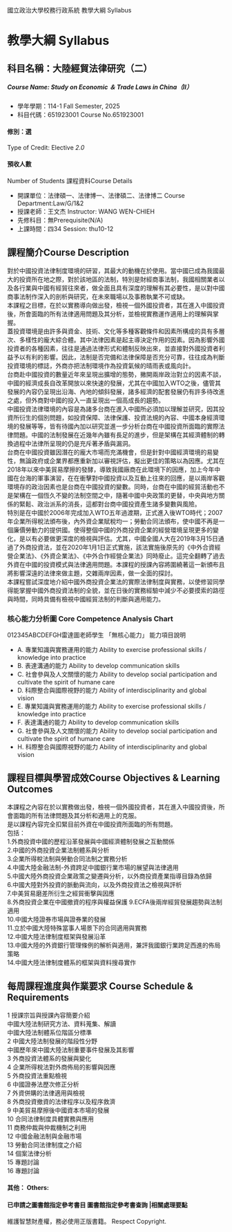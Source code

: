 國立政治大學校務行政系統 教學大綱 Syllabus
# 教學大綱 Syllabus
##  科目名稱：大陸經貿法律研究（二） 
#####  Course Name: Study on Economic ＆ Trade Laws in China（II）
  * 學年學期：114-1 Fall Semester, 2025 
  * 科目代碼：651923001 Course No.651923001
#### 修別：選
Type of Credit: Elective 
_2.0_
#### 預收人數
Number of Students
課程資料Course Details
  * 開課單位：法律碩一、法律博一、法律碩二、法律博二 Course Department:Law/G/1&2 
  * 授課老師：王文杰 Instructor: WANG WEN-CHIEH 
  * 先修科目：無Prerequisite(N/A)
  * 上課時間：四34 Session: thu10-12
##  課程簡介Course Description
對於中國投資法律制度環境的研習，其最大的動機在於使用。當中國已成為我國最大的投資所在地之際，對於該地區的法制，特別是財經商事法制，我國相關業者以及各行業與中國有經貿往來者，做全面且具有深度的理解有其必要性，是以對中國商事法制作深入的剖析與研究，在未來職場以及事務執業不可或缺。  
本課程之目標，在於以實務導向做出發，檢視一個外國投資者，其在進入中國投資後，所會面臨的所有法律適用問題及其分析，並檢視實務運作適用上的理解與掌握。  
蓋投資環境是由許多與資金、技術、文化等多種客觀條件和因素所構成的具有多層次、多樣性的龐大綜合體。其中法律因素是起主導決定作用的因素。因為影響外國投資者的各種因素，往往是通過法律形式和體制反映出來，並直接對外國投資者利益予以有利的影響。因此，法制是否完備和法律保障是否充分可靠，往往成為判斷投資環境的標誌，外商亦把法制環境作為投資氣候的晴雨表或風向計。  
台商赴中國投資的數量近年來呈現出擴增的態勢，撇開兩岸政治對立的因素不談，中國的經濟成長自改革開放以來快速的發展，尤其在中國加入WTO之後，儘管其發展的內容仍呈現出沿海、內地的傾斜發展，諸多經濟的配套發展仍有許多待改進之處，但外商對中國的投入一直呈現出一個高成長的趨勢。  
中國投資法律環境的內容是為諸多台商在進入中國所必須加以理解並研究，因其投資所衍生的個別問題，如投資保障、法律保護、投資法規的內容、中國本身經濟環境的發展等等，皆有待國內加以研究並進一步分析台商在中國投資所面臨的實際法律問題。中國的法制發展在近幾年內雖有長足的進步，但是架構在其經濟體制的轉換過程中法律所呈現的仍是充斥著矛盾與漏洞。  
台商在中國投資雖因潛在的龐大市場而充滿機會，但是針對中國經濟環境的易變性，無論政府或企業界都應重新加以審視評估，擬出更佳的策略以為因應。尤其在2018年以來中美貿易摩擦的發酵，導致我國廠商在此環境下的因應，加上今年中國在台海的軍事演習，在在衝擊對中國投資以及互動上往來的回應，是以兩岸客觀環境存的政治因素也是台商在中國投資的變數。同時，台商在中國的經貿活動也不是架構在一個恆久不變的法制空間之中，隨著中國中央政策的更替，中央與地方關係的緊鬆、政治派系的消長，這都對台商中國投資產生諸多變數與風險。  
特別是在中國於2006年完成加入WTO五年過渡期，正式進入後WTO時代；2007年企業所得稅法頒布後，內外資企業賦稅均一；勞動合同法頒布，使中國不再是一個廉價勞動力的提供國。使得整個中國的外商投資企業的經營環境呈現更多的變化，是以有必要做更深度的檢視與評估。尤其，中國全國人大在2019年3月15日通過了外商投資法，並在2020年1月1日正式實施，該法實施後原先的《中外合資經營企業法》、《外資企業法》、《中外合作經營企業法》同時廢止。這完全翻轉了過去外資在中國的投資模式與法律適用問題。本課程的授課內容將圍繞著這一新頒布且將影響深遠的法律來做主題，交雜兩岸因素，做一全面的探討。  
本課程嘗試深度地介紹中國外商投資企業法的實際法律制度與實務，以使修習同學得能掌握中國外商投資法制的全貌，並在日後的實務經驗中減少不必要摸索的路徑與時間，同時具備有檢視中國經貿法制的判斷與適用能力。  
###  核心能力分析圖 Core Competence Analysis Chart
012345ABCDEFGH雷達圖老師學生
「無核心能力」 
能力項目說明
  * A. 專業知識與實務運用的能力 Ability to exercise professional skills / knowledge into practice
  * B. 表達溝通的能力 Ability to develop communication skills
  * C. 社會參與及人文關懷的能力 Ability to develop social participation and cultivate the spirit of humane care
  * D. 科際整合與國際視野的能力 Ability of interdisciplinarity and global vision
  * E. 專業知識與實務運用的能力 Ability to exercise professional skills / knowledge into practice
  * F. 表達溝通的能力 Ability to develop communication skills
  * G. 社會參與及人文關懷的能力 Ability to develop social participation and cultivate the spirit of humane care
  * H. 科際整合與國際視野的能力 Ability of interdisciplinarity and global vision
##  課程目標與學習成效Course Objectives & Learning Outcomes 
本課程之內容在於以實務做出發，檢視一個外國投資者，其在進入中國投資後，所會面臨的所有法律問題及其分析和適用上的克服。  
是以課程內容完全扣緊目前外資在中國投資所面臨的所有問題。  
包括：  
1.外商投資中國的歷程沿革發展與中國經濟體制發展之互動關係  
2.中國的外商投資企業法制體系與分析  
3.企業所得稅法制與勞動合同法制之實務分析  
4.中國大陸金融法制-外資跨足中國銀行業市場的展望與法律適用  
5.中國大陸外商投資企業政策之變遷與分析，以外商投資產業指導目錄為依歸  
6.中國大陸對外投資的脈動與流向，以及外商投資法之檢視與評析  
7.中美貿易磨差所衍生之經貿衝擊與因應  
8.外商投資企業在中國撤資的程序與權益保護
9.ECFA後兩岸經貿發展趨勢與法制適用  
10.中國大陸證券市場與證券業的發展  
11.立於中國大陸特殊當事人場景下的合同適用與實務  
12.中國大陸法律制度框架與發展沿革  
13.中國大陸的外資銀行管理條例的解析與適用，兼評我國銀行業跨足西進的佈局策略  
14.中國大陸法律制度體系的框架與資料搜尋實作
##  每周課程進度與作業要求 Course Schedule & Requirements
1 授課宗旨與授課內容簡要介紹  
中國大陸法制研究方法、資料蒐集、解讀  
中國大陸法制體系位階區分標準  
2 中國大陸法制發展的階段性分野  
中國歷年來中國大陸法制重要事件發展及其影響  
3 外商投資法體系的發展與變化   
4 企業所得稅法對外商佈局的影響與因應   
5 外商投資法重點檢視   
6 中國證券法歷次修正分析   
7 外資併購的法律適用與檢視   
8 外商投資撤資的法律程序以及程序救濟   
9 中美貿易摩擦後中國資本市場的發展   
10 合同法律制度具體實務與應用   
11 商務仲裁與仲裁機制之利用   
12 中國金融法制與金融市場   
13 勞動合同法律制度之介紹   
14 個案法律分析   
15 專題討論   
16 專題討論   
####  其他： Others:
####  已申請之圖書館指定參考書目  圖書館指定參考書查詢 |相關處理要點
維護智慧財產權，務必使用正版書籍。 Respect Copyright.